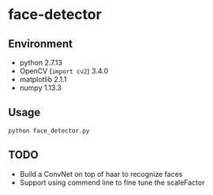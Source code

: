 # face-detector

## Environment
- python 2.7.13
- OpenCV (`import cv2`) 3.4.0
- matplotlib 2.1.1
- numpy 1.13.3

## Usage
```
python face_detector.py
```

## TODO
- Build a ConvNet on top of haar to recognize faces
- Support using commend line to fine tune the scaleFactor